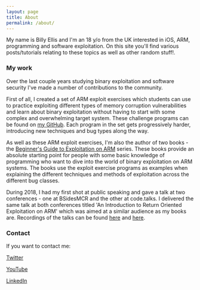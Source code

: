 ```yaml
---
layout: page
title: About
permalink: /about/
---
```


My name is Billy Ellis and I'm an 18 y/o from the UK interested in iOS, ARM, programming and software exploitation. On this site you'll find various posts/tutorials relating to these topics as well as other random stuff!.

### My work

Over the last couple years studying binary exploitation and software security I've made a number of contributions to the community.

First of all, I created a set of ARM exploit exercises which students can use to practice exploiting different types of memory corruption vulnerabilities and learn about binary exploitation without having to start with some complex and overwhelming target system. These challenge programs can be found on [my GitHub](https://github.com/Billy-Ellis/Exploit-Challenges). Each program in the set gets progressively harder, introducing new techniques and bug types along the way.

As well as these ARM exploit exercises, I'm also the author of two books - the [Beginner's Guide to Exploitation on ARM](http://zygosec.com/book.html) series. These books provide an absolute starting point for people with some basic knowledge of programming who want to dive into the world of binary exploitation on ARM systems. The books use the exploit exercise programs as examples when explaining the different techniques and methods of exploitation across the different bug classes.

During 2018, I had my first shot at public speaking and gave a talk at two conferences - one at BSidesMCR and the other at code.talks. I delivered the same talk at both conferences titled 'An Introduction to Return Oriented Exploitation on ARM' which was aimed at a similar audience as my books are. Recordings of the talks can be found [here](https://www.youtube.com/watch?v=-_LGrrKv61c&t=32s) and [here](https://www.youtube.com/watch?v=9Mq6NTLGHtM).

### Contact

If you want to contact me:

[Twitter](https://twitter.com/bellis1000)

[YouTube](https://youtube.com/c/BillyEllis)

[LinkedIn](https://uk.linkedin.com/in/billy-ellis)
